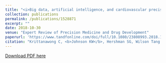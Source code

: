 ```yaml
---
title: "<i>Big data, artificial intelligence, and cardiovascular precision medicine</i>"
collection: publications
permalink: /publications/1528871
excerpt: ""
date: 2018-10-30
venue: "Expert Review of Precision Medicine and Drug Development" 
paperurl: 'https://www.tandfonline.com/doi/full/10.1080/23808993.2018.1528871'
citation: "Krittanawong C, <b>Johnson KW</b>, Hershman SG, Wilson Tang WH. Big data, artificial intelligence, and cardiovascular precision medicine. Exp Rev Prec Med and Drug Devel. 2018 Oct 10; 3(5):305-317. doi: 10.1080/23808993.2018.1528871."
---
```


<!--- [PubMed Link](https://www.ncbi.nlm.nih.gov/pubmed/30255805) i--->

[Download PDF here](https://kippjohnson.com/files/1528871.pdf)

<script type='text/javascript' src='https://d1bxh8uas1mnw7.cloudfront.net/assets/embed.js'></script>
<div class='altmetric-embed' data-badge-type="medium-donut" data-doi="10.1080/23808993.2018.1528871" data-hide-no-mentions="true" data-hide-less-than="1" class="altmetric-embed"></div>
